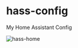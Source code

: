 # hass-config
My Home Assistant Config

![hass-home](https://user-images.githubusercontent.com/208544/160380058-d7794ba8-a1df-4078-9d74-b8e2479a1ebc.png)
